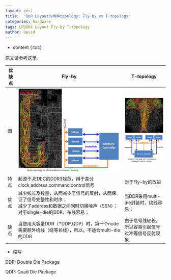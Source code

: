 ```yaml
---
layout: post
title:  "DDR Layout的两种topology: Fly-by vs T-topology"
categories: hardware
tags: LPDDR4 Layout Fly-by T-topology
author: David
---
```


* content
{:toc}

原文请参考[这里](http://www.icd.com.au/articles/DDR3-4_Topology_PCBD_Apr2016.pdf)。

| 优缺点 | Fly-by | T-topology |  
|---|---|---|
| 图 | ![fly-by-topology](https://github.com/titron/titron.github.io/raw/master/img/2019-10-24-ddr_flyby_top.png) | ![T-topology](https://github.com/titron/titron.github.io/raw/master/img/2019-10-24-ddr_t_top.png) |
| 特点 | 起源于JEDEC的DDR3规范，用于差分clock,address,command,control信号  | 对于Fly-by的改进  |
| 优点 | 减少线长及数量，从而减少了信号的反射，从而保证了信号完整性和时序； <br>减少了address和数据之间同时切换噪声（SSN）；<br>对于single-die的DDR，布线容易； | 当DDR采用multi-die封装时，绕线容易；  |
| 缺点 | 当使用大容量DDR（*DDP,QDP）时，第一个node需要额外绕线（绕等长线），所以，不适合multi-die的DDR  | 由于信号线较长，所以容易引起信号过冲等信号反射现象  |


* 缩写

DDP: Double Die Package

QDP: Quad Die Package